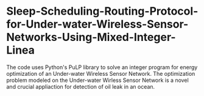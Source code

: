 # Sleep-Scheduling-Routing-Protocol-for-Under-water-Wireless-Sensor-Networks-Using-Mixed-Integer-Linea
The code uses Python's PuLP library to solve an integer program for energy optimization of an Under-water Wireless Sensor Network. The optimization problem modeled on the Under-water Wirless Sensor Network is a novel and crucial appliaction for detection of oil leak in an ocean.
